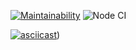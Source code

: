 [![Maintainability](https://api.codeclimate.com/v1/badges/ca928dd461b457697091/maintainability)](https://codeclimate.com/github/DeevMaks/frontend-project-lvl1/maintainability)
![Node CI](https://github.com/DeevMaks/frontend-project-lvl1/workflows/Node%20CI/badge.svg)


[![asciicast](https://asciinema.org/a/nVvfHZjIqdOY9GhzJRQTbf9GI.svg)](https://asciinema.org/a/nVvfHZjIqdOY9GhzJRQTbf9GI))
